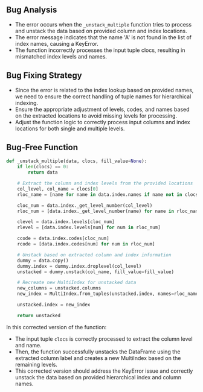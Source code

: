 ## Bug Analysis
- The error occurs when the `_unstack_multiple` function tries to process and unstack the data based on provided column and index locations.
- The error message indicates that the name 'A' is not found in the list of index names, causing a KeyError.
- The function incorrectly processes the input tuple clocs, resulting in mismatched index levels and names.

## Bug Fixing Strategy
- Since the error is related to the index lookup based on provided names, we need to ensure the correct handling of tuple names for hierarchical indexing.
- Ensure the appropriate adjustment of levels, codes, and names based on the extracted locations to avoid missing levels for processing.
- Adjust the function logic to correctly process input columns and index locations for both single and multiple levels.

## Bug-Free Function
```python
def _unstack_multiple(data, clocs, fill_value=None):
    if len(clocs) == 0:
        return data

    # Extract the column and index levels from the provided locations
    col_level, col_name = clocs[0]
    rloc_name = [name for name in data.index.names if name not in clocs]

    cloc_num = data.index._get_level_number(col_level)
    rloc_num = [data.index._get_level_number(name) for name in rloc_name]

    clevel = data.index.levels[cloc_num]
    rlevel = [data.index.levels[num] for num in rloc_num]

    ccode = data.index.codes[cloc_num]
    rcode = [data.index.codes[num] for num in rloc_num]

    # Unstack based on extracted column and index information
    dummy = data.copy()
    dummy.index = dummy.index.droplevel(col_level)
    unstacked = dummy.unstack(col_name, fill_value=fill_value)

    # Recreate new MultiIndex for unstacked data
    new_columns = unstacked.columns
    new_index = MultiIndex.from_tuples(unstacked.index, names=rloc_name + [col_name])

    unstacked.index = new_index

    return unstacked
```
In this corrected version of the function:
- The input tuple `clocs` is correctly processed to extract the column level and name.
- Then, the function successfully unstacks the DataFrame using the extracted column label and creates a new MultiIndex based on the remaining levels.
- This corrected version should address the KeyError issue and correctly unstack the data based on provided hierarchical index and column names.